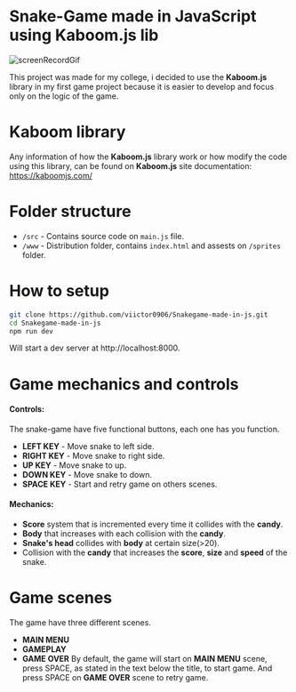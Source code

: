 # Snake-Game made in JavaScript using Kaboom.js lib
![screenRecordGif](https://github.com/user-attachments/assets/2f946ab8-f174-4d4f-a887-ab2c85f401c3)

This project was made for my college, i decided to use the **Kaboom.js** library in my first game project because it is easier to develop and focus only on the logic of the game.
# Kaboom library
Any information of how the **Kaboom.js** library work or how modify the code using this library, can be found on **Kaboom.js** site documentation: https://kaboomjs.com/
# Folder structure
- `/src` - Contains source code on `main.js` file.
- `/www` - Distribution folder, contains `index.html` and assests on `/sprites` folder.
# How to setup
```bash
git clone https://github.com/viictor0906/Snakegame-made-in-js.git
cd Snakegame-made-in-js
npm run dev
```
Will start a dev server at http://localhost:8000.
# Game mechanics and controls
#### Controls:
The snake-game have five functional buttons, each one has you function. 
- **LEFT KEY** - Move snake to left side.
- **RIGHT KEY** - Move snake to right side.
- **UP KEY** - Move snake to up.
- **DOWN KEY** - Move snake to down.
- **SPACE KEY** - Start and retry game on others scenes.
#### Mechanics:
- **Score** system that is incremented every time it collides with the **candy**.
- **Body** that increases with each collision with the **candy**.
- **Snake's head** collides with **body** at certain size(>20).
- Collision with the **candy** that increases the **score**, **size** and **speed** of the snake.
# Game scenes
The game have three different scenes.
- **MAIN MENU**
- **GAMEPLAY**
- **GAME OVER**
By default, the game will start on **MAIN MENU** scene, press SPACE, as stated in the text below the title, to start game. And press SPACE on **GAME OVER** scene to retry game.
